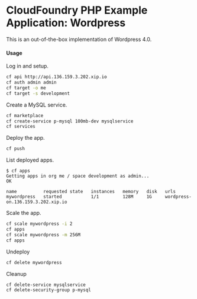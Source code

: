 # CloudFoundry PHP Example Application: Wordpress

This is an out-of-the-box implementation of Wordpress 4.0.

#### Usage

Log in and setup.

```bash
cf api http://api.136.159.3.202.xip.io
cf auth admin admin
cf target -o me
cf target -s development
```

Create a MySQL service.

```bash
cf marketplace
cf create-service p-mysql 100mb-dev mysqlservice
cf services
```

Deploy the app.

```bash
cf push
```

List deployed apps.

    $ cf apps
    Getting apps in org me / space development as admin...
    OK

    name          requested state   instances   memory   disk   urls
    mywordpress   started           1/1         128M     1G     wordpress-on.136.159.3.202.xip.io

Scale the app.

```bash
cf scale mywordpress -i 2
cf apps
cf scale mywordpress -m 256M
cf apps
```

Undeploy

```bash
cf delete mywordpress
```

Cleanup

```bash
cf delete-service mysqlservice
cf delete-security-group p-mysql
```
